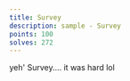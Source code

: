 ```yaml
---
title: Survey
description: sample - Survey
points: 100
solves: 272
---
```


yeh' Survey.... it was hard lol
